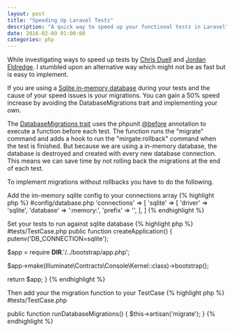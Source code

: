 ```yaml
---
layout: post
title: "Speeding Up Laravel Tests"
description: "A quick way to speed up your functional tests in Laravel"
date: 2016-02-09 01:00:00
categories: php
--- 
```

While investigating ways to speed up tests by [Chris Duell](http://www.chrisduell.com/blog/development/speeding-up-unit-tests-in-php/) 
and [Jordan Eldredge](https://jordaneldredge.com/blog/speed-up-laravel-tests-with-database-transactions/). I stumbled upon an 
alternative way which might not be as fast but is easy to implement.  

If you are using a [Sqlite in-memory database](https://www.sqlite.org/inmemorydb.html) during your tests and the cause of your 
speed issues is your migrations. You can gain a 50% speed increase by avoiding the DatabaseMigrations trait and implementing 
your own.

The [DatabaseMigrations trait](https://github.com/laravel/framework/blob/5.1/src/Illuminate/Foundation/Testing/DatabaseMigrations.php)
uses the phpunit [@before](https://phpunit.de/manual/current/en/appendixes.annotations.html#appendixes.annotations.before)
annotation to execute a function before each test. The function runs the "migrate" command and adds a hook to run the 
"mirgate:rollback" command when the test is finished. But because we are using a in-memory database, the database is destroyed 
and created with every new database connection. This means we can save time by not rolling back the migrations at the end of 
each test.

To implement migrations without rollbacks you have to do the following.

Add the im-memory sqlite config to your connections array
{% highlight php %}
#config/database.php
'connections' => [
  'sqlite' => [
    'driver'   => 'sqlite',
    'database' => ':memory:',
    'prefix'   => '',
  ],
]
{% endhighlight %}

Set your tests to run against sqlite database
{% highlight php %}
#tests/TestCase.php
public function createApplication()
{
  putenv('DB_CONNECTION=sqlite');
  
  $app = require __DIR__.'/../bootstrap/app.php';

  $app->make(Illuminate\Contracts\Console\Kernel::class)->bootstrap();

  return $app;
}
{% endhighlight %}

Then add your the migration function to your TestCase
{% highlight php %}
#tests/TestCase.php

public function runDatabaseMigrations()
{
  $this->artisan('migrate');
}
{% endhighlight %}
